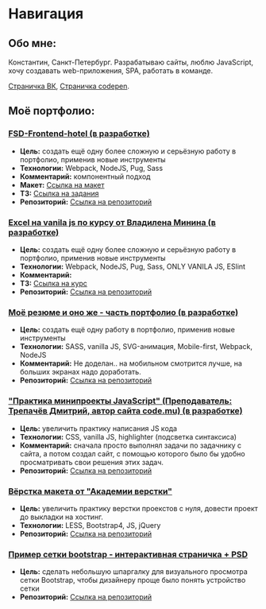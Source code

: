 # Навигация

## Обо мне:

Константин, Санкт-Петербург. Разрабатываю сайты, люблю JavaScript, хочу создавать web-приложения, SPA, работать в команде.

[Страничка ВК](https://vk.com/cyberpunk10), [Страничка codepen](https://codepen.io/CyberPunk10).

## Моё портфолио:

### [FSD-Frontend-hotel (в разработке)](https://cyberpunk10.github.io/FSD-Frontend-hotel/dist "перейти на сайт")
  - **Цель:** создать ещё одну более сложную и серьёзную работу в портфолио, применив новые инструменты
  - **Технологии:** Webpack, NodeJS, Pug, Sass
  - **Комментарий:** компонентный подход
  - **Макет:** [Ссылка на макет](https://www.figma.com/file/MumYcKVk9RkKZEG6dR5E3A/FSD-frontend-education-program.-The-2nd-task "перейти на сайт")
  - **ТЗ:** [Ссылка на задания](https://rizzoma.com/topic/d5c429337bcaa70548fb5aeedee6d92b/0_b_8ndo_78h70/ "перейти на сайт")
  - **Репозиторий:** [Ссылка на репозиторий](https://github.com/CyberPunk10/FSD-Frontend-hotel)
  
  
### [Excel на vanila js по курсу от Владилена Минина (в разработке)](https://cyberpunk10.github.io/excel-js-vladilen-minin/dist "перейти на сайт")
  - **Цель:** создать ещё одну более сложную и серьёзную работу в портфолио, применив новые инструменты
  - **Технологии:** Webpack, NodeJS, Pug, Sass, ONLY VANILA JS, ESlint
  - **Комментарий:** 
  - **ТЗ:** [Ссылка на курс](https://www.jsexcel.ru/ "перейти на сайт")
  - **Репозиторий:** [Ссылка на репозиторий](https://github.com/CyberPunk10/excel-js-vladilen-minin)
  

### [Моё резюме и оно же - часть портфолио (в разработке)](https://cyberpunk10.github.io/resume_CyberPunk10/dist "перейти на сайт")
  - **Цель:** создать ещё одну работу в портфолио, применив новые инструменты
  - **Технологии:** SASS, vanilla JS, SVG-анимация, Mobile-first, Webpack, NodeJS
  - **Комментарий:** Не доделан.. на мобильном смотрится лучше, на больших экранах надо доработать.
  - **Репозиторий:** [Ссылка на репозиторий](https://github.com/CyberPunk10/resume_CyberPunk10)
  
### ["Практика минипроекты JavaScript" (Преподаватель: Трепачёв Дмитрий, автор сайта code.mu) (в разработке)](https://cyberpunk10.github.io/Practics-JS_code.mu "перейти на сайт")
  - **Цель:** увеличить практику написания JS кода
  - **Технологии:** CSS, vanilla JS, highlighter (подсветка синтаксиса)
  - **Комментарий:** сначала просто выполнял задачи по задачнику с сайта, а потом создал сайт, с помощью которого было бы удобно просматривать свои решения этих задач.
  - **Репозиторий:** [Ссылка на репозиторий](https://github.com/CyberPunk10/Practics-JS_code.mu)

### [Вёрстка макета от "Академии верстки"](https://cyberpunk10.github.io/Glo-Academy "перейти на сайт")
  - **Цель:** увеличить практику верстки проекстов с нуля, довести проект до выкладки на хостинг.
  - **Технологии:** LESS, Bootstrap4, JS, jQuery
  - **Репозиторий:** [Ссылка на репозиторий](https://github.com/CyberPunk10/Glo-Academy)

### [Пример сетки bootstrap - интерактивная страничка + PSD](https://cyberpunk10.github.io/Example-Grid-Bootsrap/. "перейти на сайт")
  - **Цель:** сделать небольшую шпаргалку для визуального просмотра сетки Bootstrap, чтобы дизайнеру проще было понять устройство сетки
  - **Репозиторий:** [Ссылка на репозиторий](https://github.com/CyberPunk10/Example-Grid-Bootsrap)



 
